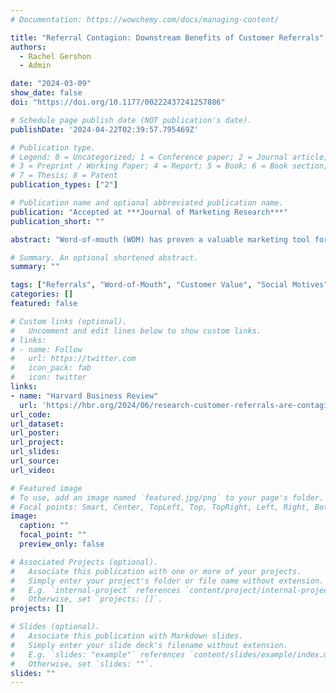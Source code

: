 ```yaml
---
# Documentation: https://wowchemy.com/docs/managing-content/

title: "Referral Contagion: Downstream Benefits of Customer Referrals"
authors: 
  - Rachel Gershon
  - Admin

date: "2024-03-09"
show_date: false
doi: "https://doi.org/10.1177/00222437241257886"

# Schedule page publish date (NOT publication's date).
publishDate: '2024-04-22T02:39:57.795469Z'

# Publication type.
# Legend: 0 = Uncategorized; 1 = Conference paper; 2 = Journal article;
# 3 = Preprint / Working Paper; 4 = Report; 5 = Book; 6 = Book section;
# 7 = Thesis; 8 = Patent
publication_types: ["2"]

# Publication name and optional abbreviated publication name.
publication: "Accepted at ***Journal of Marketing Research***"
publication_short: ""

abstract: "Word-of-mouth (WOM) has proven a valuable marketing tool for acquiring new customers and companies frequently invest in referral reward programs to incentivize their current customers to spread word-of-mouth. Previous work has documented that referred customers are more valuable than those who join through other venues. We propose a new, and rather critical, advantage of encouraging referrals − referrals are contagious. Using field data from 41.2 million customers, two preregistered lab experiments, and one field experiment, we find that referred customers make more referrals than non-referred customers. The difference in referrals persists after controlling for the level of match between the customer and firm, individual-level differences, and social network effects. To explain how referral contagion arises, we find that it is partially driven by customers’ perception that referring is more socially appropriate if they were originally referred to the same product. In a field experiment, we show that reminding customers that they joined through a referral boosts referral behavior by 20−27%. These results advance our understanding of the social and psychological motives that contribute to referral decisions and illustrate that promoting referrals is substantially more valuable than previously estimated."

# Summary. An optional shortened abstract.
summary: ""

tags: ["Referrals", "Word-of-Mouth", "Customer Value", "Social Motives"]
categories: []
featured: false

# Custom links (optional).
#   Uncomment and edit lines below to show custom links.
# links:
# - name: Follow
#   url: https://twitter.com
#   icon_pack: fab
#   icon: twitter
links:
- name: "Harvard Business Review"
  url: 'https://hbr.org/2024/06/research-customer-referrals-are-contagious'  
url_code:
url_dataset:
url_poster:
url_project:
url_slides:
url_source:
url_video:

# Featured image
# To use, add an image named `featured.jpg/png` to your page's folder. 
# Focal points: Smart, Center, TopLeft, Top, TopRight, Left, Right, BottomLeft, Bottom, BottomRight.
image:
  caption: ""
  focal_point: ""
  preview_only: false

# Associated Projects (optional).
#   Associate this publication with one or more of your projects.
#   Simply enter your project's folder or file name without extension.
#   E.g. `internal-project` references `content/project/internal-project/index.md`.
#   Otherwise, set `projects: []`.
projects: []

# Slides (optional).
#   Associate this publication with Markdown slides.
#   Simply enter your slide deck's filename without extension.
#   E.g. `slides: "example"` references `content/slides/example/index.md`.
#   Otherwise, set `slides: ""`.
slides: ""
---
```

